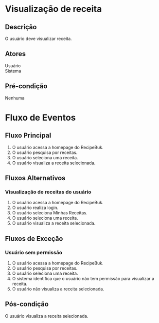 # Visualização de receita

## Descrição
O usuário deve visualizar receita.

## Atores
Usuário</br>
Sistema

## Pré-condição
Nenhuma

# Fluxo de Eventos
## Fluxo Principal
1. O usuário acessa a homepage do RecipeBuk.
2. O usuário pesquisa por receitas.
3. O usuário seleciona uma receita.
4. O usuário visualiza a receita selecionada.

## Fluxos Alternativos
### Visualização de receitas do usuário
1. O usuário acessa a homepage do RecipeBuk.
2. O usuário realiza login.
3. O usuário seleciona Minhas Receitas.
4. O usuário seleciona uma receita.
5. O usuário visualiza a receita selecionada.

## Fluxos de Exceção
### Usuário sem permissão
1. O usuário acessa a homepage do RecipeBuk.
2. O usuário pesquisa por receitas.
3. O usuário seleciona uma receita.
4. O sistema identifica que o usuário não tem permissão para visualizar a receita.
5. O usuário não visualiza a receita selecionada.

## Pós-condição
O usuário visualiza a receita selecionada.